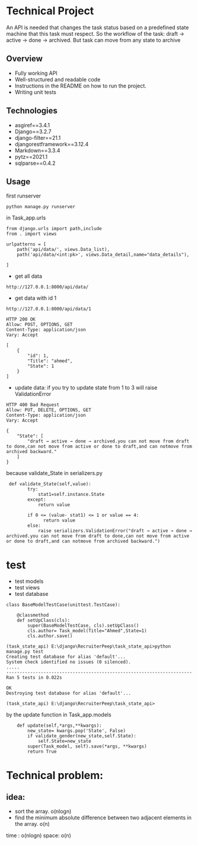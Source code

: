 # Technical Project
An API is needed that changes the task status based on a predefined state machine that this task
must respect.
So the workflow of the task: draft → active → done → archived. 
But task can move from any state to archive

## Overview
* Fully working API
* Well-structured and readable code
* Instructions in the README on how to run the project.
* Writing unit tests

## Technologies
* asgiref==3.4.1
* Django==3.2.7
* django-filter==21.1
* djangorestframework==3.12.4
* Markdown==3.3.4
* pytz==2021.1
* sqlparse==0.4.2

## Usage
first runserver
````
python manage.py runserver
````
in Task_app.urls
````
from django.urls import path,include
from . import views

urlpatterns = [
    path('api/data/', views.Data_list), 
    path('api/data/<int:pk>', views.Data_detail,name="data_details"),

]

````
* get all data
````
http://127.0.0.1:8000/api/data/

````
* get data with id 1
````
http://127.0.0.1:8000/api/data/1
````
````
HTTP 200 OK
Allow: POST, OPTIONS, GET
Content-Type: application/json
Vary: Accept

[
    {
        "id": 1,
        "Title": "ahmed",
        "State": 1
    }
]
````
* update data: 
if you try to update state from 1 to  3
will raise ValidationError

````
HTTP 400 Bad Request
Allow: PUT, DELETE, OPTIONS, GET
Content-Type: application/json
Vary: Accept

{
    "State": [
        "draft → active → done → archived.you can not move from draft to done,can not move from active or done to draft,and can notmove from archived backward."
    ]
}
````
because validate_State in serializers.py
````
 def validate_State(self,value):
        try:
            stat1=self.instance.State
        except:
            return value
            
        if 0 <= (value- stat1) <= 1 or value == 4:
              return value
        else:
            raise serializers.ValidationError("draft → active → done → archived.you can not move from draft to done,can not move from active or done to draft,and can notmove from archived backward.")
````

# test
* test models
* test views
* test database

````
class BaseModelTestCase(unittest.TestCase):
    
    @classmethod
    def setUpClass(cls):
        super(BaseModelTestCase, cls).setUpClass()
        cls.author= Task_model(Title="Ahmed",State=1)
        cls.author.save()
````

````
(task_state_api) E:\django\RecruiterPeep\task_state_api>python manage.py test
Creating test database for alias 'default'...
System check identified no issues (0 silenced).
.....
----------------------------------------------------------------------
Ran 5 tests in 0.022s

OK
Destroying test database for alias 'default'...

(task_state_api) E:\django\RecruiterPeep\task_state_api>

````

by the update function in Task_app.models

````
    def update(self,*args,**kwargs):
        new_state= kwargs.pop('State', False)
        if validate_gender(new_state,self.State):
            self.State=new_state
        super(Task_model, self).save(*args, **kwargs)  
        return True

````


# Technical problem:
## idea:
* sort the array.   o(nlogn)
* find the minimum absolute difference between two adjacent elements in the array. o(n)

time : o(nlogn)
space: o(n)

